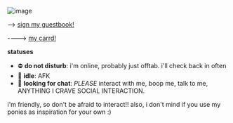 ![image](https://i.pinimg.com/564x/38/22/66/382266e59cc2eb512617b140600c4d82.jpg)


--> [sign my guestbook!](https://calems.123guestbook.com/)

----> [my carrd!](https://mmmmburgr.carrd.co/)


**statuses**
- ⛔ **do not disturb**: i'm online, probably just offtab. i'll check back in often
- 🌙 **idle**: AFK
- 💬 **looking for chat**: *PLEASE* interact with me, boop me, talk to me, ANYTHING I CRAVE SOCIAL INTERACTION.


i'm friendly, so don't be afraid to interact!! also, i don't mind if you use my ponies as inspiration for your own :) 
